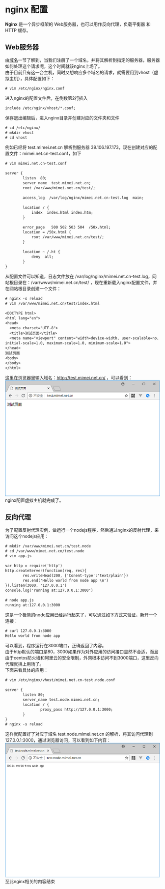 # nginx 配置
**Nginx** 是一个异步框架的 Web服务器，也可以用作反向代理，负载平衡器 和 HTTP 缓存。  
## Web服务器
由[域名](domain.md)一节了解到，当我们注册了一个域名，并将其解析到指定的服务器，服务器如何处理这个请求呢，这个时间就该nginx上场了。  
由于目前只有这一台主机，同时又想响应多个域名的请求，就需要用到vhost（虚拟主机），具体配置如下：
```
# vim /etc/nginx/nginx.conf
```
进入nginx的配置文件后，在倒数第2行插入
```
include /etc/nginx/vhost/*.conf;
```
保存退出编辑后，进入nginx目录并创建对应的文件夹和文件
```
# cd /etc/nginx/
# mkdir vhost
# cd vhost
```
例如已经将 test.mimei.net.cn 解析到服务器 39.106.197.173，现在创建对应的配置文件：mimei.net.cn-test.conf，如下
```
# vim mimei.net.cn-test.conf

server {
        listen  80;
        server_name  test.mimei.net.cn;
        root /var/www/mimei.net.cn/test/;

        access_log  /var/log/nginx/mimei.net.cn-test.log  main;

        location / {
            index  index.html index.htm;
        }

        error_page   500 502 503 504  /50x.html;
        location = /50x.html {
            root /var/www/mimei.net.cn/test/;
        }

        location ~ /.ht {
            deny  all;
        }
}

```
从配置文件可以知道，日志文件放在 /var/log/nginx/mimei.net.cn-test.log，网站根目录在：/var/www/mimei.net.cn/test/
，现在重新载入nginx配置文件，并在网站根目录创建一个文件：
```
# nginx -s reload
# vim /var/www/mimei.net.cn/test/index.html

<DOCTYPE html>
<html lang="en">
<head>
  <meta charset="UTF-8">
  <title>测试页面</title>
  <meta name="viewport" content="width=device-width, user-scalable=no, initial-scale=1.0, maximum-scale=1.0, minimum-scale=1.0">
</head>
测试页面
<body>
</body>
</html>

```
这里在浏览器里输入域名：http://test.mimei.net.cn/ ，可以看到：  
![测试页面](./images/nginx/01.png)  
nginx配置虚拟主机就完成了。

## 反向代理
为了配置反射代理实例，做运行一个nodejs程序，然后通过nginx的反射代理，来访问这个nodejs应用：
```
# mkdir /var/www/mimei.net.cn/test.node
# cd /var/www/mimei.net.cn/test.node
# vim app.js

var http = require('http')
http.createServer(function(req, res){
        res.writeHead(200, {'Conent-type':'text/plain'})
        res.end('Hello world from node app \n')
}).listen(3000, '127.0.0.1')
console.log('running at:127.0.0.1:3000')

# node app.js 
running at:127.0.0.1:3000
```
这是一个极简的node应用已经运行起来了，可以通过如下方式来验证，新开一个连接：
```
# curl 127.0.0.1:3000
Hello world from node app 
```
可以看到，程序运行在3000端口，正确返回了内容。  
由于http默认的端口是80，3000如果作为对外应用的访问接口显然不合适，而且由于centos防火墙和阿里云的安全限制，外网根本访问不到3000端口，这里反向代理就排上用场了。  
下面来看具体的应用：
```
# vim /etc/nginx/vhost/mimei.net.cn-test.node.conf

server {
        listen 80;
        server_name test.node.mimei.net.cn;
        location / {
                proxy_pass http://127.0.0.1:3000;
        }
}
# nginx -s reload
```
这样就配置好了对应于域名 test.node.mimei.net.cn 的解析，将其访问代理到127.0.0.1:3000，通过浏览器访问，可以看到如下内容：  
![node返回内容](./images/nginx/02.png)  
至此nginx相关的内容结束